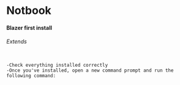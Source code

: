 # Notbook
#### Blazer first install
###### Extends
```Download and Install Blazer 

-Check everything installed correctly
-Once you've installed, open a new command prompt and run the following command:




```
